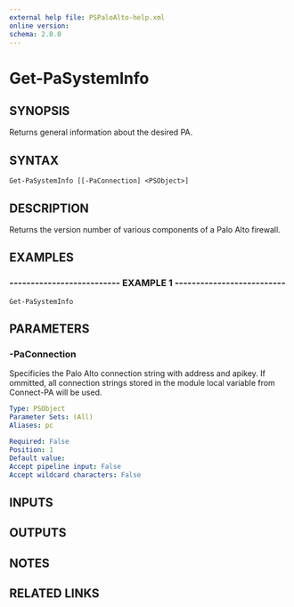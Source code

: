 ```yaml
---
external help file: PSPaloAlto-help.xml
online version: 
schema: 2.0.0
---
```


# Get-PaSystemInfo
## SYNOPSIS
Returns general information about the desired PA.

## SYNTAX

```
Get-PaSystemInfo [[-PaConnection] <PSObject>]
```

## DESCRIPTION
Returns the version number of various components of a Palo Alto firewall.

## EXAMPLES

### -------------------------- EXAMPLE 1 --------------------------
```
Get-PaSystemInfo
```

## PARAMETERS

### -PaConnection
Specificies the Palo Alto connection string with address and apikey.
If ommitted, all connection strings stored in the module local variable from Connect-PA will be used.

```yaml
Type: PSObject
Parameter Sets: (All)
Aliases: pc

Required: False
Position: 1
Default value: 
Accept pipeline input: False
Accept wildcard characters: False
```

## INPUTS

## OUTPUTS

## NOTES

## RELATED LINKS

